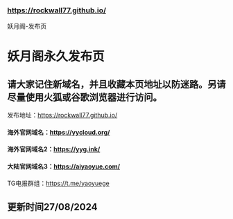 ### https://rockwall77.github.io/
妖月阁-发布页
# 妖月阁永久发布页
## 请大家记住新域名，并且收藏本页地址以防迷路。另请尽量使用火狐或谷歌浏览器进行访问。

发布地址：https://rockwall77.github.io/

#### 海外官网域名：https://yycloud.org/
#### 海外官网域名2：https://yyg.ink/
#### 大陆官网域名3：https://aiyaoyue.com/
TG电报群组：https://t.me/yaoyuege
## 更新时间27/08/2024
